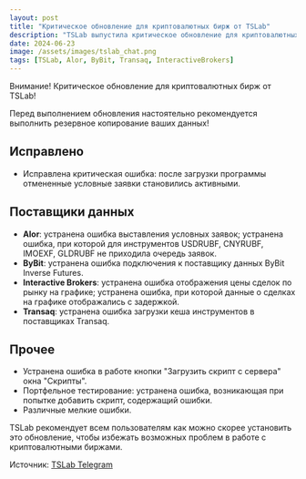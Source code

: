 ```yaml
---
layout: post
title: "Критическое обновление для криптовалютных бирж от TSLab"
description: "TSLab выпустила критическое обновление для криптовалютных бирж с исправлениями важных ошибок. Перед обновлением рекомендуется выполнить резервное копирование данных."
date: 2024-06-23
image: /assets/images/tslab_chat.png
tags: [TSLab, Alor, ByBit, Transaq, InteractiveBrokers]
---
```


Внимание! Критическое обновление для криптовалютных бирж от TSLab!

Перед выполнением обновления настоятельно рекомендуется выполнить резервное копирование ваших данных!

## Исправлено

- Исправлена критическая ошибка: после загрузки программы отмененные условные заявки становились активными.

## Поставщики данных

- **Alor**: устранена ошибка выставления условных заявок; устранена ошибка, при которой для инструментов USDRUBF, CNYRUBF, IMOEXF, GLDRUBF не приходила очередь заявок.
- **ByBit**: устранена ошибка подключения к поставщику данных ByBit Inverse Futures.
- **Interactive Brokers**: устранена ошибка отображения цены сделок по рынку на графике; устранена ошибка, при которой данные о сделках на графике отображались с задержкой.
- **Transaq**: устранена ошибка загрузки кеша инструментов в поставщиках Transaq.

## Прочее

- Устранена ошибка в работе кнопки "Загрузить скрипт с сервера" окна "Скрипты".
- Портфельное тестирование: устранена ошибка, возникающая при попытке добавить скрипт, содержащий ошибки.
- Различные мелкие ошибки.

TSLab рекомендует всем пользователям как можно скорее установить это обновление, чтобы избежать возможных проблем в работе с криптовалютными биржами.

Источник: [TSLab Telegram](https://t.me/tslabprorugroup/145145/200746)